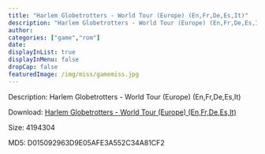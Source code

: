 ```yaml
---
title: "Harlem Globetrotters - World Tour (Europe) (En,Fr,De,Es,It)"
description: "Harlem Globetrotters - World Tour (Europe) (En,Fr,De,Es,It)"
author: 
categories: ["game","rom"]
date: 
displayInList: true
displayInMenu: false
dropCap: false
featuredImage: /img/miss/gamemiss.jpg
---
```


Description: Harlem Globetrotters - World Tour (Europe) (En,Fr,De,Es,It)

Download: <a style="text-decoration:underline;" href="https://mega.nz/#!qOB2AQgR!OAvBJDjg88jW6B7SGxKYHtCgRr3rLEnhdSy1GFAF4Ck" target = "_blank" rel = "nofollow" > Harlem Globetrotters - World Tour (Europe) (En,Fr,De,Es,It)</a>

Size: 4194304

MD5: D015092963D9E05AFE3A552C34A81CF2

